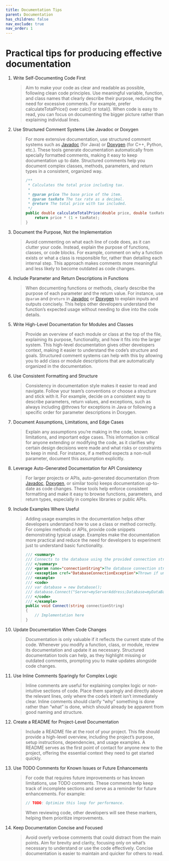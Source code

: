 ```yaml
---
title: Documentation Tips
parent: Documentation
has_children: false
nav_exclude: true
nav_order: 1
---
```


# Practical tips for producing effective documentation

1. Write Self-Documenting Code First

    > Aim to make your code as clear and readable as possible, following clean code principles. Use 
    > meaningful variable, function, and class names that clearly describe their purpose, reducing the 
    > need for excessive comments. For example, prefer calculateTotalPrice() over calc() or total(). 
    > When code is easy to read, you can focus on documenting the bigger picture rather than explaining 
    > individual lines.

2. Use Structured Comment Systems Like Javadoc or Doxygen

    > For more extensive documentation, use structured comment systems such as 
    > [Javadoc](https://www.oracle.com/uk/technical-resources/articles/java/javadoc-tool.html) (for Java) 
    > or [Doxygen](https://www.doxygen.nl/) (for C++, Python, etc.). These tools generate documentation 
    > automatically from specially formatted comments, making it easy to keep documentation up to date. 
    > Structured comments help you document complex classes, methods, parameters, and return types in a 
    > consistent, organized way.
    >
    > ```c#
    > /**
    >  * Calculates the total price including tax.
    >  *
    >  * @param price The base price of the item.
    >  * @param taxRate The tax rate as a decimal.
    >  * @return The total price with tax included.
    >  */
    > public double calculateTotalPrice(double price, double taxRate) {
    >     return price * (1 + taxRate);
    > }
    > ```

3. Document the Purpose, Not the Implementation

    > Avoid commenting on what each line of code does, as it can clutter your code. Instead, explain 
    > the purpose of functions, classes, or code blocks. For example, comment on why a function exists 
    > or what a class is responsible for, rather than detailing each internal step. This approach makes 
    > comments more meaningful and less likely to become outdated as code changes.

4. Include Parameter and Return Descriptions in Functions

    > When documenting functions or methods, clearly describe the purpose of each parameter and the 
    > return value. For instance, use `@param` and `@return` in 
    > [Javadoc](https://www.oracle.com/uk/technical-resources/articles/java/javadoc-tool.html) or 
    > [Doxygen](https://www.doxygen.nl/) to explain inputs and outputs concisely. This helps other 
    > developers understand the function’s expected usage without needing to dive into the code details.

5. Write High-Level Documentation for Modules and Classes

    > Provide an overview of each module or class at the top of the file, explaining its purpose, 
    > functionality, and how it fits into the larger system. This high-level documentation gives other 
    > developers context, making it easier to understand the code’s structure and goals. Structured 
    > comment systems can help with this by allowing you to add class or module descriptions that are
    > automatically organized in the documentation.

6. Use Consistent Formatting and Structure

    > Consistency in documentation style makes it easier to read and navigate. Follow your team’s 
    > conventions or choose a structure and stick with it. For example, decide on a consistent way to 
    > describe parameters, return values, and exceptions, such as always including @throws for 
    > exceptions in Java or following a specific order for parameter descriptions in Doxygen.

7. Document Assumptions, Limitations, and Edge Cases

    > Explain any assumptions you’re making in the code, known limitations, and important edge cases. 
    > This information is critical for anyone extending or modifying the code, as it clarifies why certain 
    > design decisions were made and what risks or constraints to keep in mind. For instance, if a method 
    > expects a non-null parameter, document this assumption explicitly.

8. Leverage Auto-Generated Documentation for API Consistency

    > For larger projects or APIs, auto-generated documentation (from 
    > [Javadoc](https://www.oracle.com/uk/technical-resources/articles/java/javadoc-tool.html), 
    > [Doxygen](https://www.doxygen.nl/), or similar tools) keeps documentation up-to-date as code 
    > changes. These tools help enforce consistent formatting and make it easy to browse functions, 
    > parameters, and return types, especially in complex libraries or public APIs.

9. Include Examples Where Useful

    > Adding usage examples in the documentation helps other developers understand how to use a class or 
    > method correctly. For complex methods or APIs, provide code snippets demonstrating typical usage. 
    > Examples make the documentation more practical and reduce the need for developers to experiment just 
    > to understand basic functionality.
    >
    > ```c#
    > /// <summary>
    > /// Connects to the database using the provided connection string.
    > /// </summary>
    > /// <param name="connectionString">The database connection string.</param>
    > /// <exception cref="DatabaseConnectionException">Thrown if unable to connect to the database.</exception>
    > /// <example>
    > /// <code>
    > /// var database = new Database();
    > /// database.Connect("Server=myServerAddress;Database=myDataBase;User Id=myUsername;Password=myPassword;");
    > /// </code>
    > /// </example>
    > public void Connect(string connectionString)
    > {
    >     // Implementation here
    > }
    > ```

10. Update Documentation When Code Changes

    > Documentation is only valuable if it reflects the current state of the code. Whenever you modify 
    > a function, class, or module, review its documentation and update it as necessary. Structured 
    > documentation tools can help, as they highlight missing or outdated comments, prompting you to 
    > make updates alongside code changes.

11. Use Inline Comments Sparingly for Complex Logic

    > Inline comments are useful for explaining complex logic or non-intuitive sections of code. Place 
    > them sparingly and directly above the relevant lines, only where the code’s intent isn’t 
    > immediately clear. Inline comments should clarify “why” something is done rather than “what” is 
    > done, which should already be apparent from good naming and structure.

12. Create a README for Project-Level Documentation

    > Include a README file at the root of your project. This file should provide a high-level overview, 
    > including the project’s purpose, setup instructions, dependencies, and usage examples. A README 
    > serves as the first point of contact for anyone new to the project, offering the essential context 
    > they need to get started quickly.

13. Use TODO Comments for Known Issues or Future Enhancements

    > For code that requires future improvements or has known limitations, use TODO comments. These comments help keep track of incomplete sections and serve as a reminder for future enhancements. For example:
    >
    > ```c#
    > // TODO: Optimize this loop for performance.
    >```
    > 
    > When reviewing code, other developers will see these markers, helping them prioritize improvements.

14. Keep Documentation Concise and Focused

    > Avoid overly verbose comments that could distract from the main points. Aim for brevity and 
    > clarity, focusing only on what’s necessary to understand or use the code effectively. Concise 
    > documentation is easier to maintain and quicker for others to read.
